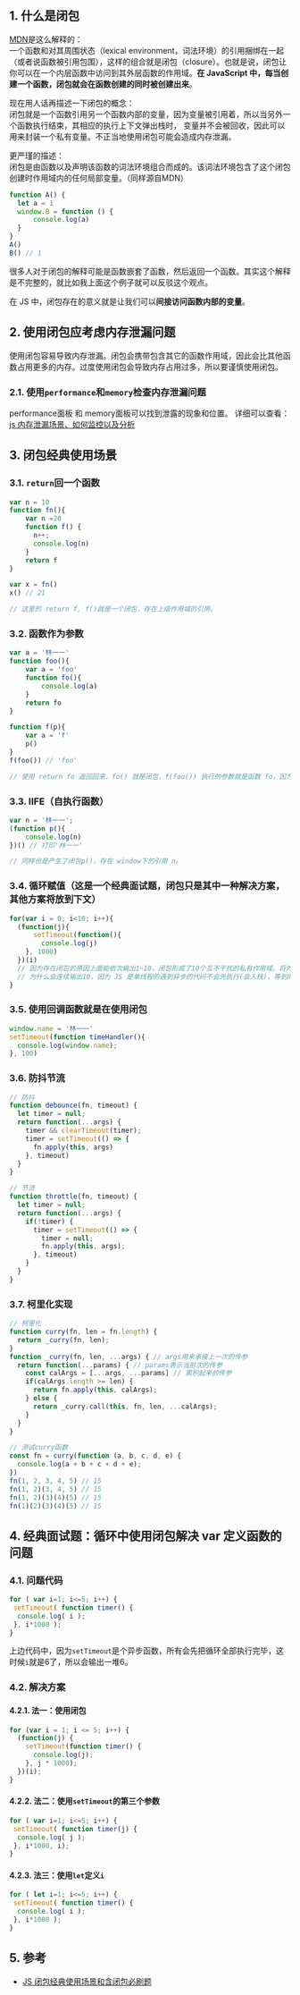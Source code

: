 ## 1. 什么是闭包

[MDN](https://developer.mozilla.org/zh-CN/docs/Web/JavaScript/Closures)是这么解释的：  
一个函数和对其周围状态（lexical environment，词法环境）的引用捆绑在一起（或者说函数被引用包围），这样的组合就是闭包（closure）。也就是说，闭包让你可以在一个内层函数中访问到其外层函数的作用域。**在 JavaScript 中，每当创建一个函数，闭包就会在函数创建的同时被创建出来**。

现在用人话再描述一下闭包的概念：  
闭包就是一个函数引用另一个函数内部的变量，因为变量被引用着，所以当另外一个函数执行结束，其相应的执行上下文弹出栈时， 变量并不会被回收，因此可以用来封装一个私有变量。不正当地使用闭包可能会造成内存泄漏。

更严瑾的描述：  
闭包是由函数以及声明该函数的词法环境组合而成的。该词法环境包含了这个闭包创建时作用域内的任何局部变量。（同样源自MDN）

```js
function A() {
  let a = 1
  window.B = function () {
      console.log(a)
  }
}
A()
B() // 1
```

很多人对于闭包的解释可能是函数嵌套了函数，然后返回一个函数。其实这个解释是不完整的，就比如我上面这个例子就可以反驳这个观点。

在 JS 中，闭包存在的意义就是让我们可以**间接访问函数内部的变量**。

## 2. 使用闭包应考虑内存泄漏问题

使用闭包容易导致内存泄漏。闭包会携带包含其它的函数作用域，因此会比其他函数占用更多的内存。过度使用闭包会导致内存占用过多，所以要谨慎使用闭包。

### 2.1. 使用`performance`和`memory`检查内存泄漏问题

performance面板 和 memory面板可以找到泄露的现象和位置。
详细可以查看：[js 内存泄漏场景、如何监控以及分析](https://juejin.cn/post/6844904048961781774)

## 3. 闭包经典使用场景

### 3.1. `return`回一个函数

  ```js
  var n = 10
  function fn(){
      var n =20
      function f() {
        n++;
        console.log(n)
      }
      return f
  }

  var x = fn()
  x() // 21

  // 这里的 return f, f()就是一个闭包，存在上级作用域的引用。
  ```

### 3.2. 函数作为参数

  ```js
  var a = '林一一'
  function foo(){
      var a = 'foo'
      function fo(){
          console.log(a)
      }
      return fo
  }

  function f(p){
      var a = 'f'
      p()
  }
  f(foo()) // 'foo'

  // 使用 return fo 返回回来，fo() 就是闭包，f(foo()) 执行的参数就是函数 fo，因为 fo() 中的 a 的上级作用域就是函数foo()，所以输出就是foo
  ```

### 3.3. IIFE（自执行函数）

  ```js
  var n = '林一一';
  (function p(){
      console.log(n)
  })() // 打印'林一一'
  
  // 同样也是产生了闭包p()，存在 window下的引用 n。
  ```

### 3.4. 循环赋值（这是一个经典面试题，闭包只是其中一种解决方案，其他方案将放到下文）

  ```js
  for(var i = 0; i<10; i++){
    (function(j){
        setTimeout(function(){
          console.log(j)
      }, 1000) 
    })(i)
    // 因为存在闭包的原因上面能依次输出1~10，闭包形成了10个互不干扰的私有作用域。将外层的自执行函数去掉后就不存在外部作用域的引用了，输出的结果就是连续的 10。
    // 为什么会连续输出10，因为 JS 是单线程的遇到异步的代码不会先执行(会入栈)，等到同步的代码执行完 i++ 到 10时，异步代码才开始执行此时的 i=10 输出的都是 10。
  }
  ```

### 3.5. 使用回调函数就是在使用闭包

  ```js
  window.name = '林一一'
  setTimeout(function timeHandler(){
    console.log(window.name);
  }, 100)
  ```

### 3.6. 防抖节流

  ```js
  // 防抖
  function debounce(fn, timeout) {
    let timer = null;
    return function(...args) {
      timer && clearTimeout(timer);
      timer = setTimeout(() => {
        fn.apply(this, args)
      }, timeout)
    }
  }

  // 节流
  function throttle(fn, timeout) {
    let timer = null;
    return function(...args) {
      if(!timer) {
        timer = setTimeout(() => {
          timer = null;
          fn.apply(this, args);
        }, timeout)
      }
    }
  }
  ```

### 3.7. 柯里化实现

  ```js
  // 柯里化
  function curry(fn, len = fn.length) {
    return _curry(fn, len);
  }
  function _curry(fn, len, ...args) { // args用来承接上一次的传参
    return function(...params) { // params表示当前次的传参
      const calArgs = [...args, ...params] // 累积起来的传参
      if(calArgs.length >= len) {
        return fn.apply(this, calArgs);
      } else {
        return _curry.call(this, fn, len, ...calArgs);
      }
    }
  }

  // 测试curry函数
  const fn = curry(function (a, b, c, d, e) {
    console.log(a + b + c + d + e);
  })
  fn(1, 2, 3, 4, 5) // 15
  fn(1, 2)(3, 4, 5) // 15
  fn(1, 2)(3)(4)(5) // 15
  fn(1)(2)(3)(4)(5) // 15
  ```

## 4. 经典面试题：循环中使用闭包解决 var 定义函数的问题

### 4.1. 问题代码

```js
for ( var i=1; i<=5; i++) {
 setTimeout( function timer() {
  console.log( i );
 }, i*1000 );
}
```

上边代码中，因为`setTimeout`是个异步函数，所有会先把循环全部执行完毕，这时候`i`就是6了，所以会输出一堆6。

### 4.2. 解决方案

#### 4.2.1. 法一：使用闭包

```js
for (var i = 1; i <= 5; i++) {
  (function(j) {
    setTimeout(function timer() {
      console.log(j);
    }, j * 1000);
  })(i);
}
```

#### 4.2.2. 法二：使用`setTimeout`的第三个参数

```js
for ( var i=1; i<=5; i++) {
 setTimeout( function timer(j) {
  console.log( j );
 }, i*1000, i);
}
```

#### 4.2.3. 法三：使用`let`定义`i`

```js
for ( let i=1; i<=5; i++) {
 setTimeout( function timer() {
  console.log( i );
 }, i*1000 );
}
```

## 5. 参考

- [JS 闭包经典使用场景和含闭包必刷题](https://juejin.cn/post/6937469222251560990#heading-5)
